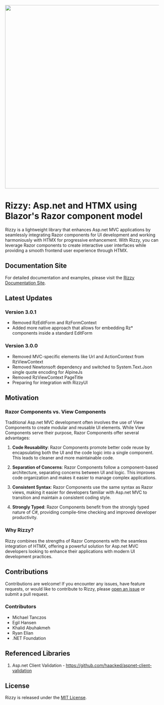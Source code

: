 <img src="https://jalexsocial.github.io/Rizzy/media/rizzy-logo.png?cache=bust1" width="600"/>

# Rizzy: Asp.net and HTMX using Blazor's Razor component model

Rizzy is a lightweight library that enhances Asp.net MVC applications by seamlessly integrating Razor components for UI development and working harmoniously with HTMX for progressive enhancement. With Rizzy, you can leverage Razor components to create interactive user interfaces while providing a smooth frontend user experience through HTMX.

## Documentation Site

For detailed documentation and examples, please visit the [Rizzy Documentation Site](https://jalexsocial.github.io/rizzy.docs/).

## Latest Updates

### Version 3.0.1
- Removed RzEditForm and RzFormContext
- Added more native approach that allows for embedding Rz* components inside a standard EditForm

### Version 3.0.0
- Removed MVC-specific elements like Url and ActionContext from RzViewContext
- Removed Newtonsoft dependency and switched to System.Text.Json single quote encoding for AlpineJs
- Removed RzViewContext PageTitle
- Preparing for integration with RizzyUI

## Motivation

### Razor Components vs. View Components

Traditional Asp.net MVC development often involves the use of View Components to create modular and reusable UI elements. While View Components serve their purpose, Razor Components offer several advantages:

1. **Code Reusability**: Razor Components promote better code reuse by encapsulating both the UI and the code logic into a single component. This leads to cleaner and more maintainable code.

2. **Separation of Concerns**: Razor Components follow a component-based architecture, separating concerns between UI and logic. This improves code organization and makes it easier to manage complex applications.

3. **Consistent Syntax**: Razor Components use the same syntax as Razor views, making it easier for developers familiar with Asp.net MVC to transition and maintain a consistent coding style.

4. **Strongly Typed**: Razor Components benefit from the strongly typed nature of C#, providing compile-time checking and improved developer productivity.

### Why Rizzy?

Rizzy combines the strengths of Razor Components with the seamless integration of HTMX, offering a powerful solution for Asp.net MVC developers looking to enhance their applications with modern UI development practices.

## Contributions

Contributions are welcome! If you encounter any issues, have feature requests, or would like to contribute to Rizzy, please [open an issue](https://github.com/jalexsocial/rizzy/issues) or submit a pull request.

### Contributors

- Michael Tanczos
- Egil Hansen
- Khalid Abuhakmeh
- Ryan Elian
- .NET Foundation

## Referenced Libraries

1. Asp.net Client Validation - https://github.com/haacked/aspnet-client-validation


## License

Rizzy is released under the [MIT License](https://opensource.org/licenses/MIT).
